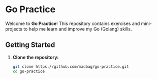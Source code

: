 # Go Practice

Welcome to **Go Practice**! This repository contains exercises and mini-projects to help me learn and improve my Go (Golang) skills.

## Getting Started

1. **Clone the repository:**
   ```bash
   git clone https://github.com/madbag/go-practice.git
   cd go-practice
